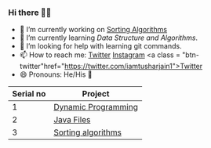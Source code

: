 ### Hi there 👋👋
<link rel="stylesheet" href="dist/css/social-sharing.css">

- 🔭 I’m currently working on <a href = "https://github.com/tusharjain01/SortingAlgorithms">Sorting Algorithms</a>
- 🌱 I’m currently learning *Data Structure and Algorithms*.
- 🤔 I’m looking for help with learning git commands.
- 📫 How to reach me: 
<a class = "btn-tweet" href="https://github.com/tusharjain01?tab=repositories"> Twitter</a> 
<a class = "btn-instagram" href="https://www.instagram.com/itsmetusharjain/">Instagram</a>
<a class = "btn-twitter"href="https://twitter.com/iamtusharjain1">Twitter</a> 
- 😄 Pronouns: He/His 👦

| Serial no | Project |
| --------- | ------- | 
| 1 | <a href = "https://github.com/tusharjain01/DynamicProgramming"> Dynamic Programming </a> |
| 2 | <a href = "https://github.com/tusharjain01/Java-Files"> Java Files </a> |
| 3 | <a href = "https://github.com/tusharjain01/SortingAlgorithms"> Sorting algorithms </a> | 


